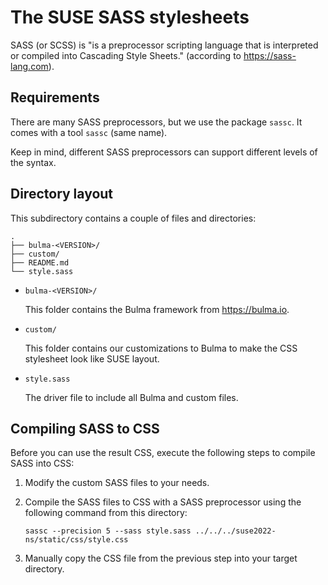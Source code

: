 # The SUSE SASS stylesheets

SASS (or SCSS) is "is a preprocessor scripting language that is interpreted or compiled
into Cascading Style Sheets." (according to https://sass-lang.com).


## Requirements

There are many SASS preprocessors, but we use the package `sassc`. It comes with a
tool `sassc` (same name).

Keep in mind, different SASS preprocessors can support different levels of the syntax.


## Directory layout

This subdirectory contains a couple of files and directories:

```
.
├── bulma-<VERSION>/
├── custom/
├── README.md
└── style.sass
```

* `bulma-<VERSION>/`

  This folder contains the Bulma framework from https://bulma.io.

* `custom/`

  This folder contains our customizations to Bulma to make the CSS stylesheet
  look like SUSE layout.

* `style.sass`

  The driver file to include all Bulma and custom files.


## Compiling SASS to CSS

Before you can use the result CSS, execute the following steps to compile SASS into CSS:

1. Modify the custom SASS files to your needs.
2. Compile the SASS files to CSS with a SASS preprocessor using the following command
   from this directory:

       sassc --precision 5 --sass style.sass ../../../suse2022-ns/static/css/style.css

3. Manually copy the CSS file from the previous step into your target directory.



